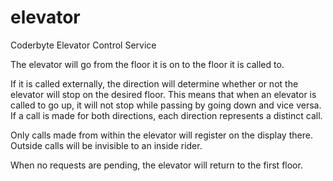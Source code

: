 # elevator
Coderbyte Elevator Control Service

The elevator will go from the floor it is on to the floor it is called to.  

If it is called externally, the direction will determine whether or not the elevator will stop on the desired floor.  This means that when an elevator is called to go up, it will not stop while passing by going down and vice versa.  If a call is made for both directions, each direction represents a distinct call.

Only calls made from within the elevator will register on the display there.  Outside calls will be invisible to an inside rider.

When no requests are pending, the elevator will return to the first floor.


